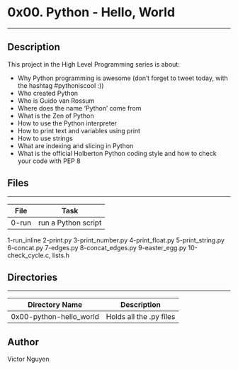 # 0x00. Python - Hello, World
---
## Description

This project in the High Level Programming series is about:
* Why Python programming is awesome (don’t forget to tweet today, with the hashtag #pythoniscool :))
* Who created Python
* Who is Guido van Rossum
* Where does the name ‘Python’ come from
* What is the Zen of Python
* How to use the Python interpreter
* How to print text and variables using print
* How to use strings
* What are indexing and slicing in Python
* What is the official Holberton Python coding style and how to check your code with PEP 8

## Files
---
File|Task
---|---
0-run | run a Python script
1-run_inline
2-print.py
3-print_number.py
4-print_float.py
5-print_string.py
6-concat.py
7-edges.py
8-concat_edges.py
9-easter_egg.py
10-check_cycle.c, lists.h

## Directories
---
Directory Name | Description
---|---
0x00-python-hello_world | Holds all the .py files

## Author
Victor Nguyen
